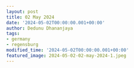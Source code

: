 ```yaml
---
layout: post
title: 02 May 2024
date: '2024-05-02T00:00:00.001+00:00'
author: Dedunu Dhananjaya
tags:
- germany
- regensburg
modified_time: '2024-05-02T00:00:00.001+00:00'
featured_image: 2024-05-02-02-may-2024-1.jpeg
---
```

